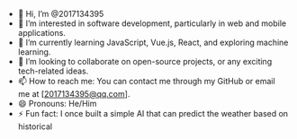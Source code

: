 - 👋 Hi, I’m @2017134395
- 👀 I’m interested in software development, particularly in web and mobile applications.
- 🌱 I’m currently learning JavaScript, Vue.js, React, and exploring machine learning.
- 💞️ I’m looking to collaborate on open-source projects, or any exciting tech-related ideas.
- 📫 How to reach me: You can contact me through my GitHub or email me at [2017134395@qq.com].
- 😄 Pronouns: He/Him
- ⚡ Fun fact: I once built a simple AI that can predict the weather based on historical 
